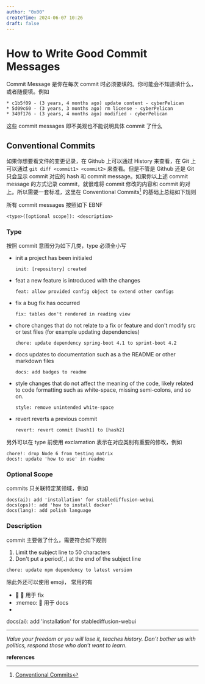 ```yaml
---
author: "0x00"
createTime: 2024-06-07 10:26
draft: false
---
```


# How to Write Good Commit Messages

Commit Message 是你在每次 commit 时必须要填的。你可能会不知道填什么，或者随便填。例如

```
* c1b5f09 - (3 years, 4 months ago) update content - cyberPelican
* 5d09c60 - (3 years, 3 months ago) rm license - cyberPelican
* 340f176 - (3 years, 4 months ago) modified - cyberPelican
```

这些 commit messages 即不美观也不能说明具体 commit 了什么

## Conventional Commits

如果你想要看文件的变更记录，在 Github 上可以通过 History 来查看，在 Git 上可以通过 `git diff <commit1> <commit2>` 来查看。但是不管是 Github 还是 Git 只会显示 commit 对应的 hash 和 commit message。如果你以上述 commit message 的方式记录 commit，就很难将 commit 修改的内容和 commit 的对上。所以需要一套标准，这里在 Conventional Commits[^1] 的基础上总结如下规则

所有 commit messages 按照如下 EBNF 

```
<type>([optional scope]): <description>
```

### Type

按照 commit 意图分为如下几类，type 必须全小写

- init 
	a project has been initialed
	```
	init: [repository] created
	```
- feat 
	a new feature is introduced with the changes
	```
	feat: allow provided config object to extend other configs
	```
- fix
	a bug fix has occurred
	```
	fix: tables don't rendered in reading view 
	```
- chore
	changes that do not relate to a fix or feature and don't modify src or test files (for example updating dependencies)
	```
	chore: update dependency spring-boot 4.1 to sprint-boot 4.2
	```
- docs
	updates to documentation such as a the README or other markdown files
	```
	docs: add badges to readme
	```
- style
	changes that do not affect the meaning of the code, likely related to code formatting such as white-space, missing semi-colons, and so on.
	```
	style: remove unintended white-space
	```
- revert
	reverts a previous commit
	```
	revert: revert commit [hash1] to [hash2]
	```

另外可以在 type 前使用 exclamation 表示在对应类别有重要的修改，例如

```
chore!: drop Node 6 from testing matrix
docs!: update 'how to use' in readme
```

### Optional Scope

commits 只关联特定某领域，例如

```
docs(ai): add 'installation' for stablediffusion-webui
docs(ops)!: add 'how to install docker'
docs(lang): add polish language
```

### Description

commit 主要做了什么，需要符合如下规则

1. Limit the subject line to 50 characters
2. Don't put a period(`.`) at the end of the subject line

```
chore: update npm dependency to latest version
```

除此外还可以使用 emoji， 常用的有
- :wrench: 🔧 用于 fix
- :memeo: 📝 用于 docs
- 

docs(ai):  add 'installation' for stablediffusion-webui

---
*Value your freedom or you will lose it, teaches history. Don't bother us with politics, respond those who don't want to learn.*

**references**

[^1]:[Conventional Commits](https://www.conventionalcommits.org/en/v1.0.0-beta.4/)
[^2]:[How to Write Better Git Commit Messages – A Step-By-Step Guide](https://www.freecodecamp.org/news/how-to-write-better-git-commit-messages/)
[^3]:[Understand how to write a good commit message through memes 😉 | by Hritik Jaiswal | Medium](https://medium.com/@hritik.jaiswal/how-to-write-a-good-commit-message-9d2d533b9052)


